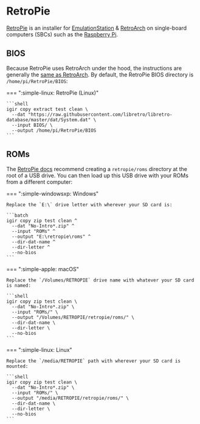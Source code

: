 # RetroPie

[RetroPie](https://retropie.org.uk/) is an installer for [EmulationStation](https://emulationstation.org/) & [RetroArch](https://www.retroarch.com/) on single-board computers (SBCs) such as the [Raspberry Pi](https://www.raspberrypi.com/).

## BIOS

Because RetroPie uses RetroArch under the hood, the instructions are generally the [same as RetroArch](retroarch.md). By default, the RetroPie BIOS directory is `/home/pi/RetroPie/BIOS`:

=== ":simple-linux: RetroPie (Linux)"

    ```shell
    igir copy extract test clean \
      --dat "https://raw.githubusercontent.com/libretro/libretro-database/master/dat/System.dat" \
      --input BIOS/ \
      --output /home/pi/RetroPie/BIOS
    ```

## ROMs

The [RetroPie docs](https://retropie.org.uk/docs/Transferring-Roms/) recommend creating a `retropie/roms` directory at the root of a USB drive. You can then load up this USB drive with your ROMs from a different computer:

=== ":simple-windowsxp: Windows"

    Replace the `E:\` drive letter with wherever your SD card is:

    ```batch
    igir copy zip test clean ^
      --dat "No-Intro*.zip" ^
      --input "ROMs" ^
      --output "E:\retropie\roms" ^
      --dir-dat-name ^
      --dir-letter ^
      --no-bios
    ```

=== ":simple-apple: macOS"

    Replace the `/Volumes/RETROPIE` drive name with whatever your SD card is named:

    ```shell
    igir copy zip test clean \
      --dat "No-Intro*.zip" \
      --input "ROMs/" \
      --output "/Volumes/RETROPIE/retropie/roms/" \
      --dir-dat-name \
      --dir-letter \
      --no-bios
    ```

=== ":simple-linux: Linux"

    Replace the `/media/RETROPIE` path with wherever your SD card is mounted:

    ```shell
    igir copy zip test clean \
      --dat "No-Intro*.zip" \
      --input "ROMs/" \
      --output "/media/RETROPIE/retropie/roms/" \
      --dir-dat-name \
      --dir-letter \
      --no-bios
    ```
